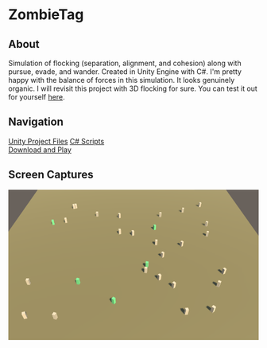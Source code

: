 # ZombieTag
## About
Simulation of flocking (separation, alignment, and cohesion) along with pursue, evade, and wander. 
Created in Unity Engine with C#. I'm pretty happy with the balance of forces in this simulation.
It looks genuinely organic. I will revisit this project with 3D flocking for sure. You can
test it out for yourself [here](http://tuckerburke.com/Retro-Future-Lorenz-Attractor/).
## Navigation 
[Unity Project Files](HumansVsZombies/) 
[C# Scripts](HumansVsZombies/Assets/Scripts/)   
[Download and Play](HumansVsZombies/Builds/ZombieTag.zip)   
## Screen Captures
![](ScreenCaptures/ZombieTag.gif?raw=true)
